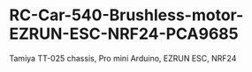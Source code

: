 # RC-Car-540-Brushless-motor-EZRUN-ESC-NRF24-PCA9685
Tamiya TT-025 chassis, Pro mini Arduino, EZRUN ESC, NRF24
